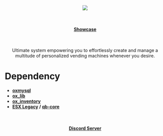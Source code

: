 <div align='center'><img src='https://i.imgur.com/ohvQthn.png'/></div>

<br><div><h4 align='center'><a href='https://youtu.be/3cohoM3Sh-U'>Showcase</a></h4></div><br>

<p style="text-align: center;">Ultimate system empowering you to effortlessly create and manage a multitude of personalized vending machines whenever you desire.</p>

# Dependency

- **[oxmysql](https://github.com/overextended/oxmysql)**
- **[ox_lib](https://github.com/overextended/ox_lib)**
- **[ox_inventory](https://github.com/overextended/ox_inventory)**
- **[ESX Legacy](https://github.com/esx-framework/esx-legacy) / [qb-core](https://github.com/qbcore-framework/qb-core)**


<br><div><h4 align='center'><a href='https://discord.gg/uniq-team'>Discord Server</a></h4></div><br>
